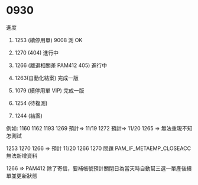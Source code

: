 # 0930

進度

1. 1253 (續停用單) 9008 測 OK
2. 1270 (404) 進行中 
3. 1266 (離退相關差 PAM412 405)  進行中

4. 1263(自動化結案) 完成一版

5. 1079 (續停用單 VIP) 完成一版
6. 1254 (待複測)
7. 1244 (結案)

例如:
1160 1162 1193 1269 預計=> 11/19
1272 預計=> 11/20
1265 => 無法重現不知怎測試

1253 1270 1266 => 預計  11/20
1266 1270 問題 PAM_IF_METAEMP_CLOSEACC 無法新增資料

1266 => PAM412 除了寄信，要補帳號預計關閉日為當天時自動幫三選一單產後續單並更新狀態
